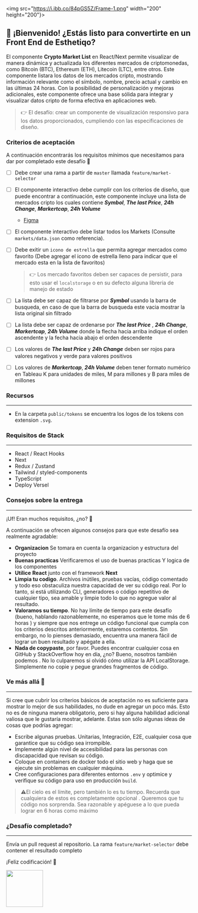 <img src="https://i.ibb.co/84pGS5Z/Frame-1.png" width="200" height="200"}>

## 👋 ¡Bienvenido! ¿Estás listo para convertirte en un Front End de Esthetiqo?

El componente **Crypto Market List** en React/Next permite visualizar de manera dinámica y actualizada los diferentes mercados de criptomonedas, como Bitcoin (BTC), Ethereum (ETH), Litecoin (LTC), entre otros. Este componente listara los datos de los mercados cripto, mostrando información relevante como el símbolo, nombre, precio actual y cambio en las últimas 24 horas. Con la posibilidad de personalización y mejoras adicionales, este componente ofrece una base sólida para integrar y visualizar datos cripto de forma efectiva en aplicaciones web. 

> 👉 El desafío: crear un componente de visualización responsivo para los datos proporcionados, cumpliendo con las especificaciones de diseño.


### Criterios de aceptación
A continuación encontrarás los requisitos mínimos que necesitamos para dar por completado este desafío 🎉
- [ ] Debe crear una rama a partir de `master` llamada `feature/market-selector`
- [ ] El componente interactivo debe cumplir con los criterios de diseño, que puede encontrar a continuación, este componente incluye una lista de mercados cripto los cuales contiene **_Symbol_**, **_The last Price_**, **_24h Change_**, **_Markertcap_**, **_24h Volume_**

    - [Figma](https://www.figma.com/file/RA8tAkmpGEjrdHLSBBhYbU/Intentx-Perpetuals-V2?node-id=304-22777&mode=dev)

- [ ] El componente interactivo debe listar todos los Markets (Consulte `markets/data.json` como referencia).
- [ ] Debe exitir un `icono de estrella` que permita agregar mercados como favorito (Debe agregar el icono de estrella lleno para indicar que el mercado esta en la lista de favoritos)
  > 👉 Los mercado favoritos deben ser capaces de persistir, para esto usar el `localstorage` o en su defecto alguna libreria de manejo de estado
- [ ] La lista debe ser capaz de filtrarse por **_Symbol_** usando la barra de busqueda, en caso de que la barra de busqueda este vacia mostrar la lista original sin filtrado
- [ ] La lista debe ser capaz de ordenarse por **_The last Price_** , **_24h Change_**, **_Markertcap_**, **_24h Volume_** donde la flecha hacia arriba indique el orden ascendente y la fecha hacia abajo el orden descendente
- [ ] Los valores de **_The last Price_** y **_24h Change_** deben ser rojos para valores negativos y verde para valores positivos
- [ ] Los valores de **_Markertcap_**, **_24h Volume_** deben tener formato numérico en Tableau K para unidades de miles, M para millones y B para miles de millones

### Recursos
---------

- En la carpeta `public/tokens` se encuentra los logos de los tokens con extension `.svg`.

### Requisitos de Stack
---------

- React / React Hooks
- Next
- Redux / Zustand
- Tailwind / styled-components
- TypeScript
- Deploy Versel


### Consejos sobre la entrega
---------

¡Uf! Eran muchos requisitos, ¿no? 😬

A continuación se ofrecen algunos consejos para que este desafío sea realmente agradable:
- **Organizacion** Se tomara en cuenta la organizacion y estructura del proyecto
- **Buenas practicas** Verificaremos el uso de buenas practicas Y logica de los componentes
- **Utilice** **React** junto con el framework **Next**
- **Limpia tu codigo**. Archivos inútiles, pruebas vacías, código comentado y todo eso obstaculiza nuestra capacidad de ver su código real. Por lo tanto, si está utilizando CLI, generadores o código repetitivo de cualquier tipo, sea amable y limpie todo lo que no agregue valor al resultado.
- **Valoramos su tiempo**. No hay límite de tiempo para este desafío (bueno, hablando razonablemente, no esperamos que le tome más de 6 horas ) y siempre que nos entrege un código funcional que cumpla con los criterios descritos anteriormente, estaremos contentos. Sin embargo, no lo pienses demasiado, encuentra una manera fácil de lograr un buen resultado y apégate a ella.
- **Nada de copypaste**, por favor. Puedes encontrar cualquier cosa en GitHub y StackOverflow hoy en día, ¿no? Bueno, nosotros también podemos . No lo culparemos si olvidó cómo utilizar la API LocalStorage. Simplemente no copie y pegue grandes fragmentos de código.

### Ve más allá 🚀
---------

Si cree que cubrir los criterios básicos de aceptación no es suficiente para mostrar lo mejor de sus habilidades, no dude en agregar un poco más. Esto no es de ninguna manera obligatorio, pero si hay alguna habilidad adicional valiosa que le gustaría mostrar, adelante. Estas son sólo algunas ideas de cosas que podrías agregar:

- Escribe algunas pruebas. Unitarias, Integración, E2E, cualquier cosa que garantice que su código sea irrompible.
- Implemente algún nivel de accesibilidad para las personas con discapacidad que revisan su código.
- Coloque en containers de docker todo el sitio web y haga que se ejecute sin problemas en cualquier máquina.
- Cree configuraciones para diferentes entornos `.env` y optimice y verifique su código para uso en producción `build`.

> ⚠️El cielo es el límite, pero también lo es tu tiempo. Recuerda que cualquiera de estos es completamente opcional . Queremos que tu código nos sorprenda. Sea razonable y apéguese a lo que pueda lograr en 6 horas como máximo

### ¿Desafío completado? 
---------

Envía un pull request al repositorio. La rama `feature/market-selector` debe contener el resultado completo

¡Feliz codificación! 🙌

<img src="https://user-images.githubusercontent.com/5693916/30273942-84252588-96fb-11e7-9420-5516b92cb1f7.gif" width="100">